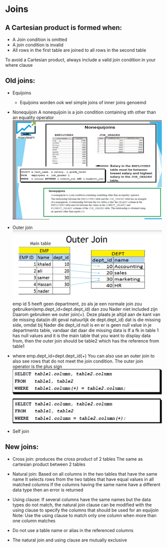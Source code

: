# Joins

## A Cartesian product is formed when:
 - A Join condition is omitted
 - A join condition is invalid
 - All rows in the first table are joined to all rows in the second table

To avoid a Cartesian product, always include a valid join condition in your where clause


## Old joins:
- Equijoins
  - Equijoins worden ook wel simple joins of inner joins genoemd
- Nonequijoin
    A nonequijoin is a join condition containing sth other than an equality operator
    ![Alt text](../resources/non-equijoins.png)

- Outer join
![Alt text](<../resources/outer join.png>)
emp id 5 heeft geen department, zo als je een normale join zou gebruiken(emp.dept_id=dept.dept_id) dan zou Nader niet included zijn
Daarom gebruiken we outer join(+). Deze plaats je altijd aan de kant van de missing data(in dit geval natuurlijk de dept.dept_id)
dat is die missing side, omdat bij Nader die dept_id null is en er is geen null value in je departments table, vandaar dat daar die missing data is
If a fk in table 1 has null values and it is the main table that you want to display data from, then the outer join
should be table2 which has the reference from table1
 - where emp.dept_id=dept.dept_id(+)
  You can also use an outer join to also see rows that do not meet the join condition. The outer join operator is the plus sign
![Alt text](<../resources/outer joins.png>)
- Self join


## New joins:
- Cross join:
  produces the cross product of 2 tables
  The same as cartesian product between 2 tables

- Natural join:
  Based on all columns in the two tables that have the same name
  It selects rows from the two tables that have equal values in all matched columns
  If the columns having the same name have a different data type then an error is returned

- Using clause:
  If several columns have the same names but the data types do not match, the natural join clause can be modified with the using clause
  to specify the columns that should be used for an equijoin
  Note: Use the using clause to match only one column when more than one column matches
- Do not use a table name or alias in the referenced columns
- The natural join and using clause are mutually exclusive